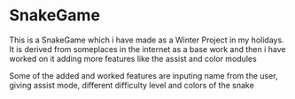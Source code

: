 # SnakeGame
This is a SnakeGame which i have made as a Winter Project in my holidays.
It is derived from someplaces in the internet as a base work and then
i have worked on it adding more features like the assist and color modules

Some of the added and worked features are inputing name from the user,
giving assist mode, different difficulty level and colors of the snake